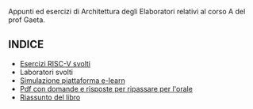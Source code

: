 Appunti ed esercizi di Architettura degli Elaboratori relativi al corso A del prof Gaeta.

## INDICE
- [Esercizi RISC-V svolti](https://github.com/Ela17/Primo_Anno/tree/main/Architettura%20Degli%20Elaboratori/esercizi%20moodle%20riscv)
- Laboratori svolti
- [Simulazione piattaforma e-learn](https://github.com/Ela17/Primo_Anno/tree/main/Architettura%20Degli%20Elaboratori/simulazione%20e-learn)
- [Pdf con domande e risposte per ripassare per l'orale](https://github.com/Ela17/Primo_Anno/blob/main/Architettura%20Degli%20Elaboratori/Domande%20e%20risposte.pdf)
- [Riassunto del libro](https://github.com/Ela17/Primo_Anno/blob/main/Architettura%20Degli%20Elaboratori/Riassunto.pdf)